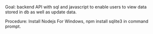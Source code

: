 Goal: backend API with sql and javascript to enable users to view data stored in db as well as update data.

Procedure:
Install Nodejs
For Windows, npm install sqlite3 in command prompt.
